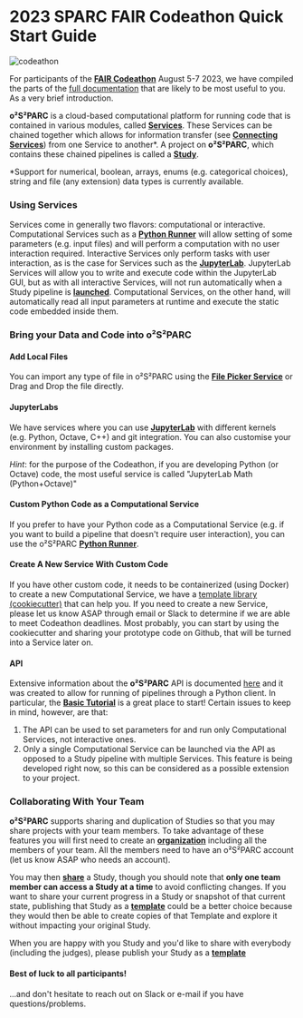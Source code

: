 # 2023 SPARC FAIR Codeathon Quick Start Guide

![codeathon](https://images.ctfassets.net/6bya4tyw8399/2qgsOmFnm7wYIfRrPrqbgx/ae3255858aa12bfcebb52e95c7cacffe/codeathon-graphic.png)

For participants of the [**FAIR Codeathon**](https://sparc.science/news-and-events/events/2023sparc-codeathon) August 5-7 2023, we have compiled the parts of the [full documentation](https://docs.osparc.io/#/) that are likely to be most useful to you. As a very brief introduction.

**o²S²PARC** is a cloud-based computational platform for running code that is contained in various modules, called [**Services**](docs/platform_introduction/services.md). These Services can be chained together which allows for information transfer (see [**Connecting Services**](docs/study_setup/connecting_services.md)) from one Service to another\*. A project on **o²S²PARC**, which contains these chained pipelines is called a [**Study**](docs/platform_introduction/studies.md).

*Support for numerical, boolean, arrays, enums (e.g. categorical choices), string and file (any extension) data types is currently available.
### Using Services
Services come in generally two flavors: computational or interactive. Computational Services such as a [**Python Runner**](docs/tutorials/python_runner.md) will allow setting of some parameters (e.g. input files) and will perform a computation with no user interaction required. Interactive Services only perform tasks with user interaction, as is the case for Services such as the [**JupyterLab**](docs/study_setup/JupyterLabs.md). JupyterLab Services will allow you to write and execute code within the JupyterLab GUI, but as with all interactive Services, will not run automatically when a Study pipeline is [**launched**](docs/study_setup/run_simulation.md). Computational Services, on the other hand, will automatically read all input parameters at runtime and execute the static code embedded inside them. 

### Bring your Data and Code into **o²S²PARC** 

#### Add Local Files
You can import any type of file in o²S²PARC using the [**File Picker Service**](docs/study_setup/loading_data/loading_data.md) or Drag and Drop the file directly.

#### JupyterLabs
We have services where you can use [**JupyterLab**](docs/study_setup/JupyterLabs.md) with different kernels (e.g. Python, Octave, C++) and git integration. You can also customise your environment by installing custom packages.

*Hint*: for the purpose of the Codeathon, if you are developing Python (or Octave) code, the most useful service is called "JupyterLab Math (Python+Octave)" 

#### Custom Python Code as a Computational Service
If you prefer to have your Python code as a Computational Service (e.g. if you want to build a pipeline that doesn't require user interaction), you can use the o²S²PARC [**Python Runner**](docs/tutorials/python_runner.md).

#### Create A New Service With Custom Code
If you have other custom code, it needs to be containerized (using Docker) to create a new Computational Service, we have a [template library (cookiecutter)](https://github.com/ITISFoundation/cookiecutter-osparc-service) that can help you. If you need to create a new Service, please let us know ASAP through email or Slack to determine if we are able to meet Codeathon deadlines. Most probably, you can start by using the cookiecutter and sharing your prototype code on Github, that will be turned into a Service later on.

#### API
Extensive information about the **o²S²PARC** API is documented [here](https://itisfoundation.github.io/osparc-simcore-clients/#/) and it was created to allow for running of pipelines through a Python client. In particular, the [**Basic Tutorial**](https://itisfoundation.github.io/osparc-simcore-clients/#/clients/python/artifacts/docs/BasicTutorial) is a great place to start! Certain issues to keep in mind, however, are that:
1. The API can be used to set parameters for and run only Computational Services, not interactive ones.
2. Only a single Computational Service can be launched via the API as opposed to a Study pipeline with multiple Services. This feature is being developed right now, so this can be considered as a possible extension to your project.


### Collaborating With Your Team
**o²S²PARC** supports sharing and duplication of Studies so that you may share projects with your team members. To take advantage of these features you will first need to create an [**organization**](docs/study_setup/sharestudy?id=organization) including all the members of your team. All the members need to have an o²S²PARC account (let us know ASAP who needs an account). 

You may then [**share**](docs/study_setup/sharestudy?id=sharing-a-study) a Study, though you should note that **only one team member can access a Study at a time** to avoid conflicting changes. If you want to share your current progress in a Study or snapshot of that current state, publishing that Study as a [**template**](docs/study_setup/sharestudy?id=publishing-a-study-as-a-template) could be a better choice because they would then be able to create copies of that Template and explore it without impacting your original Study. 

When you are happy with you Study and you'd like to share with everybody (including the judges), please publish your Study as a [**template**](docs/study_setup/sharestudy?id=publishing-a-study-as-a-template)


#### Best of luck to all participants!
...and don't hesitate to reach out on Slack or e-mail if you have questions/problems.
